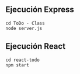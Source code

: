 
## Ejecución Express
```
cd ToDo - Class
node server.js
```

## Ejecución React
```
cd react-todo
npm start
```

